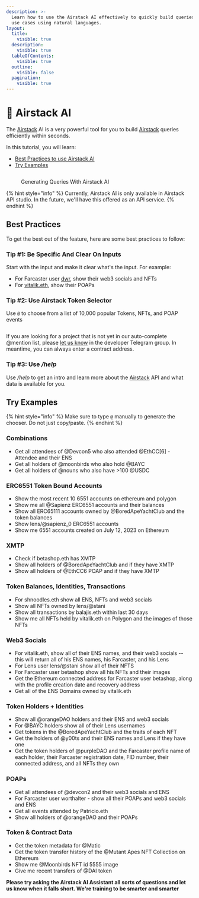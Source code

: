 ```yaml
---
description: >-
  Learn how to use the Airstack AI effectively to quickly build queries for your
  use cases using natural languages.
layout:
  title:
    visible: true
  description:
    visible: true
  tableOfContents:
    visible: true
  outline:
    visible: false
  pagination:
    visible: true
---
```


# 🤖 Airstack AI

The [Airstack](https://www.airstack.xyz/) AI is a very powerful tool for you to build [Airstack](https://www.airstack.xyz/) queries efficiently within seconds.

In this tutorial, you will learn:

* [Best Practices to use Airstack AI](airstack-ai.md#best-practices)
* [Try Examples](airstack-ai.md#try-examples)

<figure><img src="../.gitbook/assets/NounsClip_060323FIN3.gif" alt=""><figcaption><p>Generating Queries With Airstack AI</p></figcaption></figure>

{% hint style="info" %}
Currently, Airstack AI is only available in Airstack API studio. In the future, we'll have this offered as an API service.
{% endhint %}

## Best Practices

To get the best out of the feature, here are some best practices to follow:

### Tip #1: Be Specific And Clear On Inputs

Start with the input and make it clear what's the input. For example:

* For Farcaster user [dwr](https://explorer.airstack.xyz/token-balances?address=fc\_fname%3Adwr\&blockchain=ethereum\&rawInput=%23%E2%8E%B1fc\_fname%3Adwr%E2%8E%B1%28fc\_fname%3Adwr++ethereum+null%29\&inputType=ADDRESS), show their web3 socials and NFTs
* For [vitalik.eth](https://explorer.airstack.xyz/token-balances?address=vitalik.eth\&blockchain=ethereum\&rawInput=%23%E2%8E%B1vitalik.eth%E2%8E%B1%28vitalik.eth++ethereum+null%29\&inputType=ADDRESS), show their POAPs

### Tip #2: Use Airstack Token Selector

Use `@` to choose from a list of 10,000 popular Tokens, NFTs, and POAP events

<figure><img src="https://lh4.googleusercontent.com/a-lBiQ8MbApGBks7ibZTqhbDnRY2OzUaxtgHtvywW2-gJZ1Nbl12SfKr-jsvdQ8-9YVp8T0PSpdHRQTE-3vwJguLPzXNaLp5n03jq2xqkG7IabLgdFU9o-8oFHEIehM05eGRLptMj2XjfvwXJrCCj_Y" alt=""><figcaption></figcaption></figure>

If you are looking for a project that is not yet in our auto-complete @mention list, please [let us know](https://t.me/+uW6ypo49TcZmMGEx) in the developer Telegram group. In meantime, you can always enter a contract address.

### Tip #3: Use _/help_

Use _/help_ to get an intro and learn more about the [Airstack](https://www.airstack.xyz/) API and what data is available for you.

## Try Examples

{% hint style="info" %}
Make sure to type `@` manually to generate the chooser. Do not just copy/paste.
{% endhint %}

### **Combinations**

* Get all attendees of @Devcon5 who also attended @EthCC\[6] - Attendee and their ENS
* Get all holders of @moonbirds who also hold @BAYC
* Get all holders of @nouns who also have >100 @USDC

### **ERC6551 Token Bound Accounts**

* Show the most recent 10 6551 accounts on ethereum and polygon
* Show me all @Sapienz ERC6551 accounts and their balances
* Show all ERC65111 accounts owned by @BoredApeYachtClub and the token balances
* Show lens/@sapienz\_0 ERC6551 accounts
* Show me 6551 accounts created on July 12, 2023 on Ethereum

### **XMTP**

* Check if betashop.eth has XMTP
* Show all holders of @BoredApeYachtClub and if they have XMTP
* Show all holders of @EthCC6 POAP and if they have XMTP

### **Token Balances, Identities, Transactions**

* For shnoodles.eth show all ENS, NFTs and web3 socials
* Show all NFTs owned by lens/@stani
* Show all transactions by balajis.eth within last 30 days
* Show me all NFTs held by vitalik.eth on Polygon and the images of those NFTs

### **Web3 Socials**

* For vitalik.eth, show all of their ENS names, and their web3 socials -- this will return all of his ENS names, his Farcaster, and his Lens
* For Lens user lens/@stani show all of their NFTS
* For Farcaster user betashop show all his NFTs and their images
* Get the Ethereum connected address for Farcaster user betashop, along with the profile creation date and recovery address
* Get all of the ENS Domains owned by vitalik.eth

### **Token Holders + Identities**

* Show all @orangeDAO holders and their ENS and web3 socials
* For @BAYC holders show all of their Lens usernames
* Get tokens in the @BoredApeYachtClub and the traits of each NFT
* Get the holders of @y00ts and their ENS names and Lens if they have one
* Get the token holders of @purpleDAO and the Farcaster profile name of each holder, their Farcaster registration date, FID number, their connected address, and all NFTs they own

### **POAPs**

* Get all attendees of @devcon2 and their web3 socials and ENS
* For Farcaster user worthalter - show all their POAPs and web3 socials and ENS
* Get all events attended by Patricio.eth
* Show all holders of @orangeDAO and their POAPs

### **Token & Contract Data**

* Get the token metadata for @Matic
* Get the token transfer history of the @Mutant Apes NFT Collection on Ethereum
* Show me @Moonbirds NFT id 5555 image
* Give me recent transfers of @DAI token

**Please try asking the Airstack AI Assistant all sorts of questions and let us know when it falls short. We're training to be smarter and smarter**
